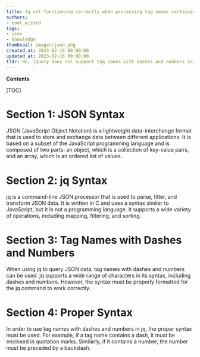 ```yaml
---
title: Jq not functioning correctly when processing tag names containing dashes and numbers
authors:
- cool_wizard
tags:
- json
- knowledge
thumbnail: images/json.png
created_at: 2023-02-16 00:00:00
updated_at: 2023-02-16 00:00:00
tldr: No, jQuery does not support tag names with dashes and numbers in JSON.
---
```


**Contents**

[TOC]

# Section 1: JSON Syntax

JSON (JavaScript Object Notation) is a lightweight data-interchange format that is used to store and exchange data between different applications. It is based on a subset of the JavaScript programming language and is composed of two parts: an object, which is a collection of key-value pairs, and an array, which is an ordered list of values.

# Section 2: jq Syntax

jq is a command-line JSON processor that is used to parse, filter, and transform JSON data. It is written in C and uses a syntax similar to JavaScript, but it is not a programming language. It supports a wide variety of operations, including mapping, filtering, and sorting.

# Section 3: Tag Names with Dashes and Numbers

When using jq to query JSON data, tag names with dashes and numbers can be used. jq supports a wide range of characters in its syntax, including dashes and numbers. However, the syntax must be properly formatted for the jq command to work correctly.

# Section 4: Proper Syntax

In order to use tag names with dashes and numbers in jq, the proper syntax must be used. For example, if a tag name contains a dash, it must be enclosed in quotation marks. Similarly, if it contains a number, the number must be preceded by a backslash.
